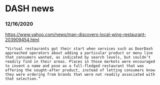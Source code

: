# DASH news


### 12/16/2020
https://www.yahoo.com/news/man-discovers-local-wing-restaurant-203909454.html
```
“Virtual restaurants got their start when services such as DoorDash approached operators about adding a particular product or menu line that consumers wanted, as indicated by search levels, but couldn’t readily find in their areas. Places in those markets were encouraged to invent a name and pose as a full-fledged restaurant that was offering the sought-after product, instead of letting consumers know they were ordering from brands that were not readily associated with that selection.”
```
